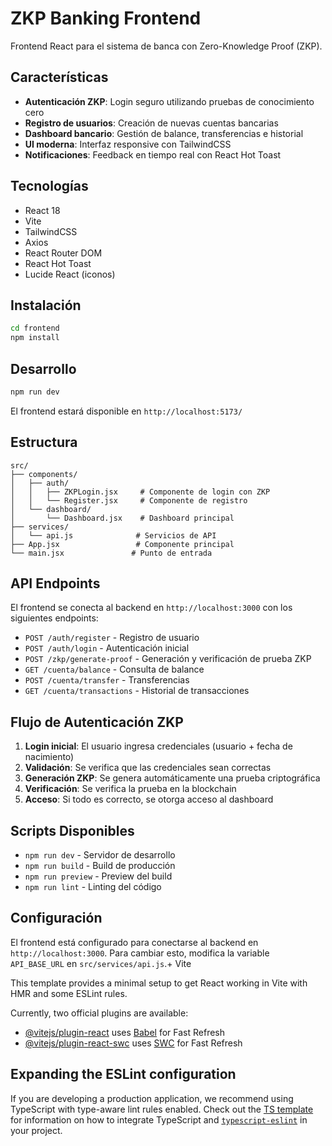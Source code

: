 # ZKP Banking Frontend

Frontend React para el sistema de banca con Zero-Knowledge Proof (ZKP).

## Características

- **Autenticación ZKP**: Login seguro utilizando pruebas de conocimiento cero
- **Registro de usuarios**: Creación de nuevas cuentas bancarias
- **Dashboard bancario**: Gestión de balance, transferencias e historial
- **UI moderna**: Interfaz responsive con TailwindCSS
- **Notificaciones**: Feedback en tiempo real con React Hot Toast

## Tecnologías

- React 18
- Vite
- TailwindCSS
- Axios
- React Router DOM
- React Hot Toast
- Lucide React (iconos)

## Instalación

```bash
cd frontend
npm install
```

## Desarrollo

```bash
npm run dev
```

El frontend estará disponible en `http://localhost:5173/`

## Estructura

```
src/
├── components/
│   ├── auth/
│   │   ├── ZKPLogin.jsx     # Componente de login con ZKP
│   │   └── Register.jsx     # Componente de registro
│   └── dashboard/
│       └── Dashboard.jsx    # Dashboard principal
├── services/
│   └── api.js              # Servicios de API
├── App.jsx                 # Componente principal
└── main.jsx               # Punto de entrada
```

## API Endpoints

El frontend se conecta al backend en `http://localhost:3000` con los siguientes endpoints:

- `POST /auth/register` - Registro de usuario
- `POST /auth/login` - Autenticación inicial
- `POST /zkp/generate-proof` - Generación y verificación de prueba ZKP
- `GET /cuenta/balance` - Consulta de balance
- `POST /cuenta/transfer` - Transferencias
- `GET /cuenta/transactions` - Historial de transacciones

## Flujo de Autenticación ZKP

1. **Login inicial**: El usuario ingresa credenciales (usuario + fecha de nacimiento)
2. **Validación**: Se verifica que las credenciales sean correctas
3. **Generación ZKP**: Se genera automáticamente una prueba criptográfica
4. **Verificación**: Se verifica la prueba en la blockchain
5. **Acceso**: Si todo es correcto, se otorga acceso al dashboard

## Scripts Disponibles

- `npm run dev` - Servidor de desarrollo
- `npm run build` - Build de producción
- `npm run preview` - Preview del build
- `npm run lint` - Linting del código

## Configuración

El frontend está configurado para conectarse al backend en `http://localhost:3000`. Para cambiar esto, modifica la variable `API_BASE_URL` en `src/services/api.js`.+ Vite

This template provides a minimal setup to get React working in Vite with HMR and some ESLint rules.

Currently, two official plugins are available:

- [@vitejs/plugin-react](https://github.com/vitejs/vite-plugin-react/blob/main/packages/plugin-react) uses [Babel](https://babeljs.io/) for Fast Refresh
- [@vitejs/plugin-react-swc](https://github.com/vitejs/vite-plugin-react/blob/main/packages/plugin-react-swc) uses [SWC](https://swc.rs/) for Fast Refresh

## Expanding the ESLint configuration

If you are developing a production application, we recommend using TypeScript with type-aware lint rules enabled. Check out the [TS template](https://github.com/vitejs/vite/tree/main/packages/create-vite/template-react-ts) for information on how to integrate TypeScript and [`typescript-eslint`](https://typescript-eslint.io) in your project.
